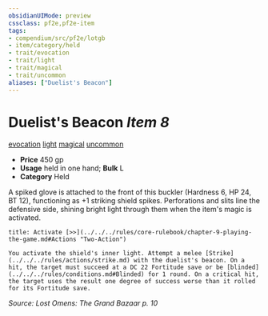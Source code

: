 ```yaml
---
obsidianUIMode: preview
cssclass: pf2e,pf2e-item
tags:
- compendium/src/pf2e/lotgb
- item/category/held
- trait/evocation
- trait/light
- trait/magical
- trait/uncommon
aliases: ["Duelist's Beacon"]
---
```

# Duelist's Beacon *Item 8*  
[evocation](../../../Rules/traits/evocation.md)  [light](../../../Rules/traits/light.md)  [magical](../../../Rules/traits/magical.md)  [uncommon](../../../Rules/traits/uncommon.md)  

- **Price** 450 gp
- **Usage** held in one hand; **Bulk** L
- **Category** Held

A spiked glove is attached to the front of this buckler (Hardness 6, HP 24, BT 12), functioning as +1 striking shield spikes. Perforations and slits line the defensive side, shining bright light through them when the item's magic is activated.

```ad-embed-ability
title: Activate [>>](../../../rules/core-rulebook/chapter-9-playing-the-game.md#Actions "Two-Action")

You activate the shield's inner light. Attempt a melee [Strike](../../../rules/actions/strike.md) with the duelist's beacon. On a hit, the target must succeed at a DC 22 Fortitude save or be [blinded](../../../rules/conditions.md#Blinded) for 1 round. On a critical hit, the target uses the result one degree of success worse than it rolled for its Fortitude save.
```

*Source: Lost Omens: The Grand Bazaar p. 10*
